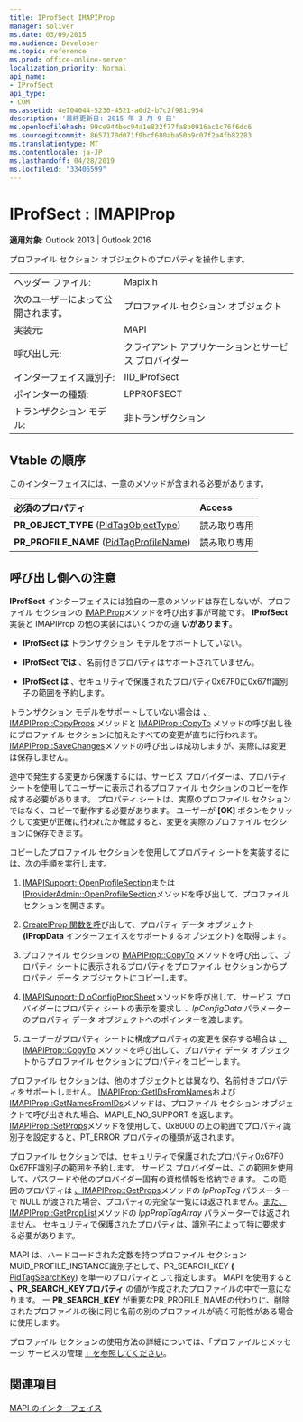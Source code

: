 ```yaml
---
title: IProfSect IMAPIProp
manager: soliver
ms.date: 03/09/2015
ms.audience: Developer
ms.topic: reference
ms.prod: office-online-server
localization_priority: Normal
api_name:
- IProfSect
api_type:
- COM
ms.assetid: 4e704044-5230-4521-a0d2-b7c2f981c954
description: '最終更新日: 2015 年 3 月 9 日'
ms.openlocfilehash: 99ce944bec94a1e832f77fa8b0916ac1c76f6dc6
ms.sourcegitcommit: 8657170d071f9bcf680aba50b9c07f2a4fb82283
ms.translationtype: MT
ms.contentlocale: ja-JP
ms.lasthandoff: 04/28/2019
ms.locfileid: "33406599"
---
```

# <a name="iprofsect--imapiprop"></a>IProfSect : IMAPIProp

  
  
**適用対象**: Outlook 2013 | Outlook 2016 
  
プロファイル セクション オブジェクトのプロパティを操作します。 
  
|||
|:-----|:-----|
|ヘッダー ファイル:  <br/> |Mapix.h  <br/> |
|次のユーザーによって公開されます。  <br/> |プロファイル セクション オブジェクト  <br/> |
|実装元:  <br/> |MAPI  <br/> |
|呼び出し元:  <br/> |クライアント アプリケーションとサービス プロバイダー  <br/> |
|インターフェイス識別子:  <br/> |IID_IProfSect  <br/> |
|ポインターの種類:  <br/> |LPPROFSECT  <br/> |
|トランザクション モデル:  <br/> |非トランザクション  <br/> |
   
## <a name="vtable-order"></a>Vtable の順序

このインターフェイスには、一意のメソッドが含まれる必要があります。
  
|**必須のプロパティ**|**Access**|
|:-----|:-----|
|**PR_OBJECT_TYPE** ([PidTagObjectType](pidtagobjecttype-canonical-property.md))  <br/> |読み取り専用  <br/> |
|**PR_PROFILE_NAME** ([PidTagProfileName](pidtagprofilename-canonical-property.md))  <br/> |読み取り専用  <br/> |
   
## <a name="notes-to-callers"></a>呼び出し側への注意

**IProfSect** インターフェイスには独自の一意のメソッドは存在しないが、プロファイル セクションの [IMAPIProp](imapipropiunknown.md)メソッドを呼び出す事が可能です。 **IProfSect** 実装と IMAPIProp の他の実装にはいくつかの違 **いがあります**。
  
- **IProfSect は** トランザクション モデルをサポートしていない。 
    
- **IProfSect では** 、名前付きプロパティはサポートされていません。 
    
- **IProfSect は** 、セキュリティで保護されたプロパティ0x67F0に0x67ff識別子の範囲を予約します。 
    
トランザクション モデルをサポートしていない場合は [、IMAPIProp::CopyProps](imapiprop-copyprops.md) メソッドと [IMAPIProp::CopyTo](imapiprop-copyto.md) メソッドの呼び出し後にプロファイル セクションに加えたすべての変更が直ちに行われます。 [IMAPIProp::SaveChanges](imapiprop-savechanges.md)メソッドの呼び出しは成功しますが、実際には変更は保存しません。 
  
途中で発生する変更から保護するには、サービス プロバイダーは、プロパティ シートを使用してユーザーに表示されるプロファイル セクションのコピーを作成する必要があります。 プロパティ シートは、実際のプロファイル セクションではなく、コピーで動作する必要があります。 ユーザーが **[OK]** ボタンをクリックして変更が正確に行われたか確認すると、変更を実際のプロファイル セクションに保存できます。 
  
コピーしたプロファイル セクションを使用してプロパティ シートを実装するには、次の手順を実行します。
  
1. [IMAPISupport::OpenProfileSection](imapisupport-openprofilesection.md)または[IProviderAdmin::OpenProfileSection](iprovideradmin-openprofilesection.md)メソッドを呼び出して、プロファイル セクションを開きます。 
    
2. [CreateIProp 関数を呼](createiprop.md)び出して、プロパティ データ オブジェクト **(IPropData** インターフェイスをサポートするオブジェクト) を取得します。 
    
3. プロファイル セクションの [IMAPIProp::CopyTo](imapiprop-copyto.md) メソッドを呼び出して、プロパティ シートに表示されるプロパティをプロファイル セクションからプロパティ データ オブジェクトにコピーします。 
    
4. [IMAPISupport::D oConfigPropSheet](imapisupport-doconfigpropsheet.md)メソッドを呼び出して、サービス プロバイダーにプロパティ シートの表示を要求し _、lpConfigData_ パラメーターのプロパティ データ オブジェクトへのポインターを渡します。 
    
5. ユーザーがプロパティ シートに構成プロパティの変更を保存する場合は [、IMAPIProp::CopyTo](imapiprop-copyto.md) メソッドを呼び出して、プロパティ データ オブジェクトからプロファイル セクションにプロパティをコピーします。 
    
プロファイル セクションは、他のオブジェクトとは異なり、名前付きプロパティをサポートしません。 [IMAPIProp::GetIDsFromNames](imapiprop-getidsfromnames.md)および[IMAPIProp::GetNamesFromIDs](imapiprop-getnamesfromids.md)メソッドは、プロファイル セクション オブジェクトで呼び出された場合、MAPI_E_NO_SUPPORT を返します。 [IMAPIProp::SetProps](imapiprop-setprops.md)メソッドを使用して、0x8000 の上の範囲でプロパティ識別子を設定すると、PT_ERROR プロパティの種類が返されます。 
  
プロファイル セクションでは、セキュリティで保護されたプロパティ0x67F0 0x67FF識別子の範囲を予約します。 サービス プロバイダーは、この範囲を使用して、パスワードや他のプロバイダー固有の資格情報を格納できます。 この範囲のプロパティは [、IMAPIProp::GetProps](imapiprop-getprops.md)メソッドの _lpPropTag_ パラメーターで NULL が渡された場合、プロパティの完全な一覧には返されません。[また、IMAPIProp::GetPropList](imapiprop-getproplist.md)メソッドの _lppPropTagArray_ パラメーターでは返されません。 セキュリティで保護されたプロパティは、識別子によって特に要求する必要があります。 
  
MAPI は、ハードコードされた定数を持つプロファイル セクションMUID_PROFILE_INSTANCE識別子として、PR_SEARCH_KEY **(** [PidTagSearchKey](pidtagsearchkey-canonical-property.md)) を単一のプロパティとして指定します。 MAPI を使用すると **、PR_SEARCH_KEYプロパティ** の値が作成されたプロファイルの中で一意になります。 一 **PR_SEARCH_KEY** が重要なPR_PROFILE_NAMEの代わりに、削除されたプロファイルの後に同じ名前の別のプロファイルが続く可能性がある場合に使用します。 
  
プロファイル セクションの使用方法の詳細については、「プロファイルとメッセージ サービスの管理 [」を参照してください](administering-profiles-and-message-services.md)。
  
## <a name="see-also"></a>関連項目



[MAPI のインターフェイス](mapi-interfaces.md)

